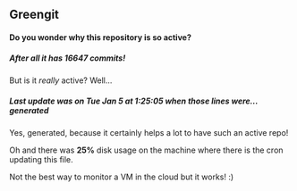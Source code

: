 ## Greengit

#### Do you wonder why this repository is so active?

##### After all it has 16647 commits!

But is it *really* active? Well...

##### Last update was on Tue Jan 5 at 1:25:05 when those lines were... generated

Yes, generated, because it certainly helps a lot to have such an active repo!

Oh and there was **25%** disk usage on the machine
where there is the cron updating this file.

Not the best way to monitor a VM in the cloud but it works! :)
